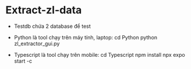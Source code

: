 # Extract-zl-data
- Testdb chứa 2 database để test

- Python là tool chạy trên máy tính, laptop:
    cd Python
    python zl_extractor_gui.py


- Typescript là tool chạy trên mobile:
    cd Typescript
    npm install
    npx expo start -c
